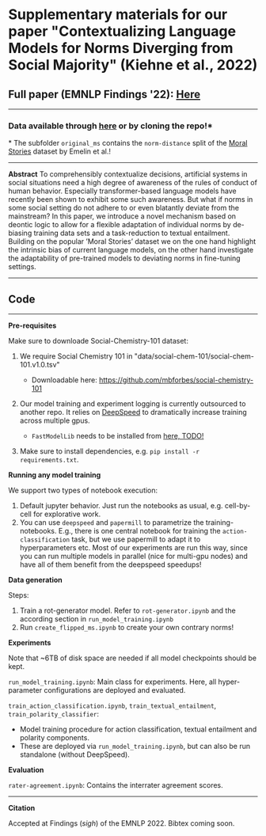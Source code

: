 # Supplementary materials for our paper "Contextualizing Language Models for Norms Diverging from Social Majority" (Kiehne et al., 2022)
## Full paper (EMNLP Findings '22): [Here](https://aclanthology.org/2022.findings-emnlp.339/)
***

### **Data available through [here](http://www.ifis.cs.tu-bs.de/webfm_send/2491) or by cloning the repo!***
\* The subfolder `original_ms` contains the `norm-distance` split of the [Moral Stories](https://github.com/demelin/moral_stories) dataset by Emelin et al.!
***

**Abstract** 
To comprehensibly contextualize decisions, artificial systems in social situations need a high
degree of awareness of the rules of conduct of
human behavior. Especially transformer-based
language models have recently been shown
to exhibit some such awareness. But what if
norms in some social setting do not adhere to
or even blatantly deviate from the mainstream?
In this paper, we introduce a novel mechanism
based on deontic logic to allow for a flexible
adaptation of individual norms by de-biasing
training data sets and a task-reduction to textual entailment. Building on the popular ’Moral
Stories’ dataset we on the one hand highlight
the intrinsic bias of current language models,
on the other hand investigate the adaptability of
pre-trained models to deviating norms in fine-tuning settings.

***

## Code
***
**Pre-requisites**

Make sure to downloade Social-Chemistry-101 dataset:
1. We require Social Chemistry 101 in "data/social-chem-101/social-chem-101.v1.0.tsv"
    * Downloadable here: https://github.com/mbforbes/social-chemistry-101

2. Our model training and experiment logging is currently outsourced to another repo. It relies on [DeepSpeed](https://github.com/microsoft/DeepSpeed) to dramatically increase training across multiple gpus.
    * `FastModelLib` needs to be installed from [here, TODO!](www.github.com)
3. Make sure to install dependencies, e.g. `pip install -r requirements.txt`.


**Running any model training**

We support two types of notebook execution:
1. Default jupyter behavior. Just run the notebooks as usual, e.g. cell-by-cell for explorative work.
2. You can use `deepspeed` and `papermill` to parametrize the training-notebooks. E.g., there is one central notebook for training the `action-classification` task, but we use papermill to adapt it to hyperparameters etc. Most of our experiments are run this way, since you can run multiple models in parallel (nice for multi-gpu nodes) and have all of them benefit from the deepspeed speedups!


**Data generation**

Steps:
1. Train a rot-generator model. Refer to `rot-generator.ipynb` and the according section in `run_model_training.ipynb`
2. Run `create_flipped_ms.ipynb` to create your own contrary norms!

**Experiments**

Note that ~6TB of disk space are needed if all model checkpoints should be kept.

`run_model_training.ipynb`: Main class for experiments. Here, all hyper-parameter configurations are deployed and evaluated.

`train_action_classification.ipynb`, `train_textual_entailment`, `train_polarity_classifier`:
* Model training procedure for action classification, textual entailment and polarity components.
* These are deployed via `run_model_training.ipynb`, but can also be run standalone (without DeepSpeed).

**Evaluation**

`rater-agreement.ipynb`: Contains the interrater agreement scores.

***
**Citation**

Accepted at Findings (*sigh*) of the EMNLP 2022. Bibtex coming soon.
